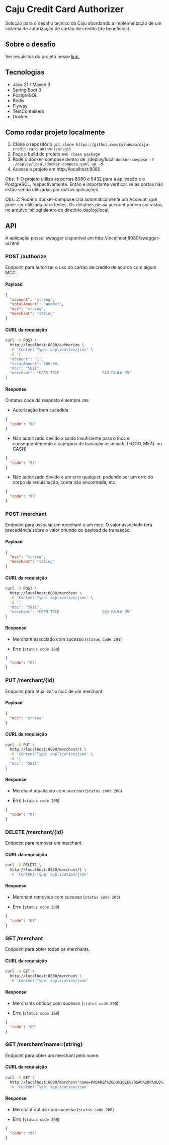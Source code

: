 # Caju Credit Card Authorizer
Solução para o desafio tecnico da Caju abordando a implementação de um sistema de autorização de cartão de crédito (de beneficios).

## Sobre o desafio
Ver requisitos do projeto nesse [link.](https://caju.notion.site/Desafio-T-cnico-para-fazer-em-casa-218d49808fe14a4189c3ca664857de72)

## Tecnologias
- Java 21 / Maven 3
- Spring Boot 3
- PostgreSQL
- Redis
- Flyway
- TestContainers
- Docker

## Como rodar projeto localmente
1. Clone o repositório `git clone https://github.com/cylonsam/caju-credit-card-authorizer.git`
2. Faça o build do projeto `mvn clean package`
3. Rode o docker-compose dentro de ./deploy/local `docker-compose -f ./deploy/local/docker-compose.yaml up -d`
4. Acesse o projeto em http://localhost:8080

Obs. 1: O projeto utiliza as portas 8080 e 5432 para a aplicação e o PostgreSQL, respectivamente. 
Então é importante verificar se as portas não estão sendo utilizadas por outras aplicações.

Obs. 2: Rodar o docker-compose cria automaticamente um Account, que pode ser utilizada para testes.
Os detalhes dessa account podem ser vistos no arquivo init.sql dentro do diretório deploy/local.

## API

A aplicação possui swagger disponível em http://localhost:8080/swagger-ui.html

### POST /authorize
Endpoint para autorizar o uso do cartão de crédito de acordo com algum MCC.

#### Payload
```json
{
  "account": "string",
  "totalAmount": "number",
  "mcc": "string",
  "merchant": "string"
}
```

#### CURL da requisição
```bash
curl -X POST \
  http://localhost:8080/authorize \
  -H 'Content-Type: application/json' \
  -d '{
  "account": "1",
  "totalAmount": 100.00,
  "mcc": "5811",
  "merchant": "UBER TRIP                   SAO PAULO BR"
}
```
#### Response
O status code da resposta é sempre `200`.

- Autorização bem sucedida
```json
{
  "code": "00"
}
```

- Não autorizado devido a saldo insuficiente para o mcc e consequentemente a categoria de tranação associada (FOOD, MEAL ou CASH)
```json
{
  "code": "51"
}
```

- Não autorizado devido a um erro qualquer, podendo ser um erro do corpo da requisitação, conta não encontrada, etc.
```json
{
  "code": "07"
}
```

### POST /merchant

Endpoint para associar um merchant a um mcc. O valor associado terá precedência sobre o valor oriundo do payload de transação.

#### Payload
```json
{
  "mcc": "string",
  "merchant": "string"
}
```

#### CURL da requisição
```bash
curl -X POST \
  http://localhost:8080/merchant \
  -H 'Content-Type: application/json' \
  -d '{
  "mcc": "5811",
  "merchant": "UBER TRIP                   SAO PAULO BR"
}
```

#### Response

- Merchant associado com sucesso (`status code 201`)

- Erro (``status code 200``)
```json
{
  "code": "07"
}
```

### PUT /merchant/{id}

Endpoint para atualizar o mcc de um merchant.

#### Payload
```json
{
  "mcc": "string"
}
```

#### CURL da requisição
```bash
curl -X PUT \
  http://localhost:8080/merchant/1 \
  -H 'Content-Type: application/json' \
  -d '{
  "mcc": "5811"
}
```

#### Response

- Merchant atualizado com sucesso (``status code 200``)

- Erro (``status code 200``)
```json
{
  "code": "07"
}
```

### DELETE /merchant/{id}

Endpoint para remover um merchant.

#### CURL da requisição
```bash
curl -X DELETE \
  http://localhost:8080/merchant/1 \
  -H 'Content-Type: application/json'
```

#### Response

- Merchant removido com sucesso (``status code 200``)

- Erro (``status code 200``)
```json
{
  "code": "07"
}
```

### GET /merchant

Endpoint para obter todos os merchants.

#### CURL da requisição
```bash
curl -X GET \
  http://localhost:8080/merchant \
  -H 'Content-Type: application/json'
```

#### Response

- Merchants obtidos com sucesso (``status code 200``)

- Erro (``status code 200``)
```json
{
  "code": "07"
}
```

### GET /merchant?name={string}

Endpoint para obter um merchant pelo nome.

#### CURL da requisição
```bash
curl -X GET \
  http://localhost:8080/merchant?name=PADARIA%20DO%20ZE%20SAO%20PAULO%20BR \
  -H 'Content-Type: application/json'
```

#### Response

- Merchant obtido com sucesso (``status code 200``)

- Erro (``status code 200``)
```json
{
  "code": "07"
}
```